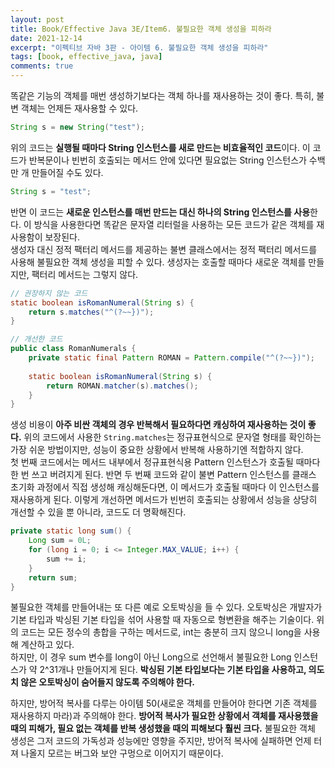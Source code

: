 ```yaml
---
layout: post
title: Book/Effective Java 3E/Item6. 불필요한 객체 생성을 피하라
date: 2021-12-14
excerpt: "이펙티브 자바 3판 - 아이템 6. 불필요한 객체 생성을 피하라"
tags: [book, effective_java, java]
comments: true
---
```


똑같은 기능의 객체를 매번 생성하기보다는 객체 하나를 재사용하는 것이 좋다.
특히, 불변 객체는 언제든 재사용할 수 있다.
```java
String s = new String("test");
```
위의 코드는 **실행될 때마다 String 인스턴스를 새로 만드는 비효율적인 코드**이다.
이 코드가 반복문이나 빈번히 호출되는 메서드 안에 있다면 필요없는 String 인스턴스가 수백만 개 만들어질 수도 있다.
```java
String s = "test";
```
반면 이 코드는 **새로운 인스턴스를 매번 만드는 대신 하나의 String 인스턴스를 사용**한다.
이 방식을 사용한다면 똑같은 문자열 리터럴을 사용하는 모든 코드가 같은 객체를 재사용함이 보장된다.  
생성자 대신 정적 팩터리 메서드를 제공하는 불변 클래스에서는 정적 팩터리 메서드를 사용해 불필요한 객체 생성을 피할 수 있다.
생성자는 호출할 때마다 새로운 객체를 만들지만, 팩터리 메서드는 그렇지 않다.

```java
// 권장하지 않는 코드
static boolean isRomanNumeral(String s) {
    return s.matches("^(?~~})");
}

// 개선한 코드
public class RomanNumerals {
    private static final Pattern ROMAN = Pattern.compile("^(?~~})");
    
    static boolean isRomanNumeral(String s) {
        return ROMAN.matcher(s).matches();
    }
}
```
생성 비용이 **아주 비싼 객체의 경우 반복해서 필요하다면 캐싱하여 재사용하는 것이 좋다.**
위의 코드에서 사용한 `String.matches`는 정규표현식으로 문자열 형태를 확인하는 가장 쉬운 방법이지만,
성능이 중요한 상황에서 반복해 사용하기엔 적합하지 않다.  
첫 번째 코드에서는 메서드 내부에서 정규표현식용 Pattern 인스턴스가 호출될 때마다 한 번 쓰고 버려지게 된다. 
반면 두 번째 코드와 같이 불변 Pattern 인스턴스를 클래스 초기화 과정에서 직접 생성해 캐싱해둔다면,
이 메서드가 호출될 때마다 이 인스턴스를 재사용하게 된다.
이렇게 개선하면 메서드가 빈번히 호출되는 상황에서 성능을 상당히 개선할 수 있을 뿐 아니라, 코드도 더 명확해진다.

```java
private static long sum() {
    Long sum = 0L;
    for (long i = 0; i <= Integer.MAX_VALUE; i++) {
        sum += i;
    }
    return sum;
}
```
불필요한 객체를 만들어내는 또 다른 예로 오토박싱을 들 수 있다.
오토박싱은 개발자가 기본 타입과 박싱된 기본 타입을 섞어 사용할 때 자동으로 형변환을 해주는 기술이다.
위의 코드는 모든 정수의 총합을 구하는 메서드로, int는 충분히 크지 않으니 long을 사용해 계산하고 있다.  
하지만, 이 경우 sum 변수를 long이 아닌 Long으로 선언해서 불필요한 Long 인스턴스가 약 2^31개나 만들어지게 된다.
**박싱된 기본 타입보다는 기본 타입을 사용하고, 의도치 않은 오토박싱이 숨어들지 않도록 주의해야 한다.**

하지만, 방어적 복사를 다루는 아이템 50(새로운 객체를 만들어야 한다면 기존 객체를 재사용하지 마라)과 주의해야 한다.
**방어적 복사가 필요한 상황에서 객체를 재사용했을 때의 피해가, 필요 없는 객체를 반복 생성했을 때의 피해보다 훨씬 크다.**
불필요한 객체 생성은 그저 코드의 가독성과 성능에만 영향을 주지만,
방어적 복사에 실패하면 언제 터져 나올지 모르는 버그와 보안 구멍으로 이어지기 때문이다.
